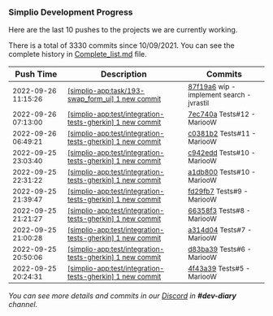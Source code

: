 
### Simplio Development Progress

Here are the last 10 pushes to the projects we are currently working.

There is a total of 3330 commits since 10/09/2021. You can see the complete history in
 [Complete_list.md](Complete_list.md) file.

| Push Time | Description | Commits |
| --- | --- | --- |
| <sub>2022-09-26 11:15:26</sub> | <sub>[[simplio-app:task/193\-swap\_form\_ui] 1 new commit](https://github.com/SimplioOfficial/simplio-app/commit/87f19a6cfbbc2103abc227f54b2fc35ce68a73d3)</sub> | <sub>[87f19a6](https://github.com/SimplioOfficial/simplio-app/commit/87f19a6cfbbc2103abc227f54b2fc35ce68a73d3) wip - implement search - jvrastil</sub> |
| <sub>2022-09-26 07:13:00</sub> | <sub>[[simplio-app:test/integration\-tests\-gherkin] 1 new commit](https://github.com/SimplioOfficial/simplio-app/commit/7ec740aeea78763c0b098c024d9ea50f9107160f)</sub> | <sub>[7ec740a](https://github.com/SimplioOfficial/simplio-app/commit/7ec740aeea78763c0b098c024d9ea50f9107160f) Tests#12 - MariooW</sub> |
| <sub>2022-09-26 06:49:21</sub> | <sub>[[simplio-app:test/integration\-tests\-gherkin] 1 new commit](https://github.com/SimplioOfficial/simplio-app/commit/c0381b2ea0b415b2c0441dc467256e07fbf745aa)</sub> | <sub>[c0381b2](https://github.com/SimplioOfficial/simplio-app/commit/c0381b2ea0b415b2c0441dc467256e07fbf745aa) Tests#11 - MariooW</sub> |
| <sub>2022-09-25 23:03:40</sub> | <sub>[[simplio-app:test/integration\-tests\-gherkin] 1 new commit](https://github.com/SimplioOfficial/simplio-app/commit/c942edd201d94ab9c3067b63c1e11a90acbbf4f0)</sub> | <sub>[c942edd](https://github.com/SimplioOfficial/simplio-app/commit/c942edd201d94ab9c3067b63c1e11a90acbbf4f0) Tests#10 - MariooW</sub> |
| <sub>2022-09-25 22:31:22</sub> | <sub>[[simplio-app:test/integration\-tests\-gherkin] 1 new commit](https://github.com/SimplioOfficial/simplio-app/commit/a1db800acc278b912ec346e41a23116c581bc1bc)</sub> | <sub>[a1db800](https://github.com/SimplioOfficial/simplio-app/commit/a1db800acc278b912ec346e41a23116c581bc1bc) Tests#10 - MariooW</sub> |
| <sub>2022-09-25 21:39:47</sub> | <sub>[[simplio-app:test/integration\-tests\-gherkin] 1 new commit](https://github.com/SimplioOfficial/simplio-app/commit/fd29fb775191ba9aef7070b05fedb988f892e263)</sub> | <sub>[fd29fb7](https://github.com/SimplioOfficial/simplio-app/commit/fd29fb775191ba9aef7070b05fedb988f892e263) Tests#9 - MariooW</sub> |
| <sub>2022-09-25 21:21:27</sub> | <sub>[[simplio-app:test/integration\-tests\-gherkin] 1 new commit](https://github.com/SimplioOfficial/simplio-app/commit/66358f3a4756520ab17a8719bbf4086adf946189)</sub> | <sub>[66358f3](https://github.com/SimplioOfficial/simplio-app/commit/66358f3a4756520ab17a8719bbf4086adf946189) Tests#8 - MariooW</sub> |
| <sub>2022-09-25 21:00:28</sub> | <sub>[[simplio-app:test/integration\-tests\-gherkin] 1 new commit](https://github.com/SimplioOfficial/simplio-app/commit/a314d049e986b54f8ff4ce4c2336330973466576)</sub> | <sub>[a314d04](https://github.com/SimplioOfficial/simplio-app/commit/a314d049e986b54f8ff4ce4c2336330973466576) Tests#7 - MariooW</sub> |
| <sub>2022-09-25 20:50:06</sub> | <sub>[[simplio-app:test/integration\-tests\-gherkin] 1 new commit](https://github.com/SimplioOfficial/simplio-app/commit/d83ba3948b2a046525ea3221cdc6625dcf12d01d)</sub> | <sub>[d83ba39](https://github.com/SimplioOfficial/simplio-app/commit/d83ba3948b2a046525ea3221cdc6625dcf12d01d) Tests#6 - MariooW</sub> |
| <sub>2022-09-25 20:24:31</sub> | <sub>[[simplio-app:test/integration\-tests\-gherkin] 1 new commit](https://github.com/SimplioOfficial/simplio-app/commit/4f43a3974491b56cf78c10a77fcfe542126ee2df)</sub> | <sub>[4f43a39](https://github.com/SimplioOfficial/simplio-app/commit/4f43a3974491b56cf78c10a77fcfe542126ee2df) Tests#5 - MariooW</sub> |

_You can see more details and commits in our [Discord](https://discord.gg/aKhjuwZmdP) in **#dev-diary** channel._
